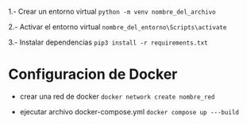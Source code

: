 1.- Crear un entorno virtual
`python -m venv nombre_del_archivo`

2.- Activar el entorno virtual
`nombre_del_entorno\Scripts\activate`

3.- Instalar dependencias
`pip3 install -r requirements.txt`

# Configuracion de Docker

- crear una red de docker
  `docker network create nombre_red`

- ejecutar archivo docker-compose.yml
  `docker compose up ---build`
